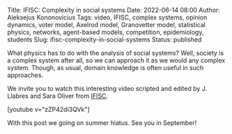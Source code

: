 Title: IFISC: Complexity in social systems
Date: 2022-06-14 08:00
Author: Aleksejus Kononovicius
Tags: video, IFISC, complex systems, opinion dynamics, voter model, Axelrod model, Granovetter model, statistical physics, networks, agent-based models, competition, epidemiology, students
Slug: ifisc-complexity-in-social-systems
Status: published

What physics has to do with the analysis of social systems? Well, society is
a complex system after all, so we can approach it as we would any complex
system. Though, as usual, domain knowledge is often useful in such
approaches.

We invite you to watch this interesting video scripted and edited by J.
Llabres and Sara Oliver from [IFISC](https://ifisc.uib-csic.es/).

[youtube v="zZP42di3QVk"]

With this post we going on summer hiatus. See you in September!

